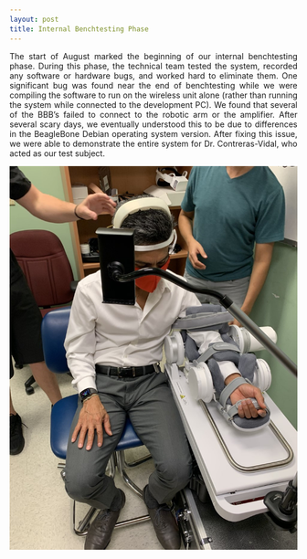 ```yaml
---
layout: post
title: Internal Benchtesting Phase
---
```


<p align="justify">The start of August marked the beginning of our internal benchtesting phase. During this phase, the technical team tested the system, recorded any software or hardware bugs, and worked hard to eliminate them. One significant bug was found near the end of benchtesting while we were compiling the software to run on the wireless unit alone (rather than running the system while connected to the development PC). We found that several of the BBB’s failed to connect to the robotic arm or the amplifier. After several scary days, we eventually understood this to be due to differences in the BeagleBone Debian operating system version. After fixing this issue, we were able to demonstrate the entire system for Dr. Contreras-Vidal, who acted as our test subject.</p>


<div style="text-align:center"><img src="/photos/benchtesting.jpg" width="600" /></div>
